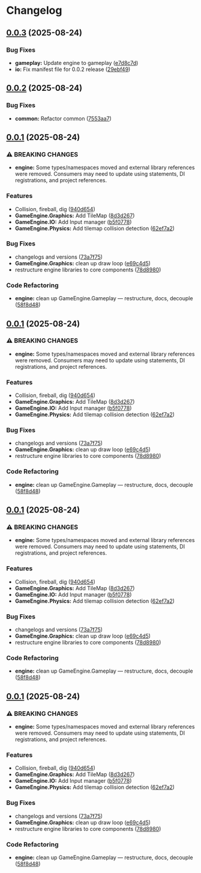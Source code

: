 # Changelog

## [0.0.3](https://github.com/braybrandon/Game-Engine/compare/io-v0.0.2...io-v0.0.3) (2025-08-24)


### Bug Fixes

* **gameplay:** Update engine to gameplay ([e7d8c7d](https://github.com/braybrandon/Game-Engine/commit/e7d8c7dba6578e3775a6c05c45008eb83aa7c88c))
* **io:** Fix manifest file for 0.0.2 release ([29ebf49](https://github.com/braybrandon/Game-Engine/commit/29ebf4915ed4b419da9fa19d30d07728506e8041))

## [0.0.2](https://github.com/braybrandon/Game-Engine/compare/io-v0.0.1...io-v0.0.2) (2025-08-24)


### Bug Fixes

* **common:** Refactor common ([7553aa7](https://github.com/braybrandon/Game-Engine/commit/7553aa7dc44d6d6ef296e0e16c4b3de5b0ed4223))

## [0.0.1](https://github.com/braybrandon/Game-Engine/compare/io-v0.0.1...io-v0.0.1) (2025-08-24)


### ⚠ BREAKING CHANGES

* **engine:** Some types/namespaces moved and external library references were removed. Consumers may need to update using statements, DI registrations, and project references.

### Features

* Collision, fireball, dig ([940d654](https://github.com/braybrandon/Game-Engine/commit/940d65451c09531e65e63f37af5cf554ced558da))
* **GameEngine.Graphics:** Add TileMap ([8d3d267](https://github.com/braybrandon/Game-Engine/commit/8d3d26725774e451e0998ab79481248b2407a712))
* **GameEngine.IO:** Add Input manager ([b5f0778](https://github.com/braybrandon/Game-Engine/commit/b5f0778cf9d62faa9d2d0b689c4408058f0e3b56))
* **GameEngine.Physics:** Add tilemap collision detection ([62ef7a2](https://github.com/braybrandon/Game-Engine/commit/62ef7a231742e120d3708d392560b66d8d8bb8c7))
 

### Bug Fixes

* changelogs and versions ([73a7f75](https://github.com/braybrandon/Game-Engine/commit/73a7f75547d36ab15db4b4ee526222e985322ad1))
* **GameEngine.Graphics:** clean up draw loop ([e69c4d5](https://github.com/braybrandon/Game-Engine/commit/e69c4d5dbf0dcae7e9090ea7c2e94dd6b8eb09cc))
* restructure engine libraries to core components ([78d8980](https://github.com/braybrandon/Game-Engine/commit/78d898051a13c3418f64539c92dd177eb7fd7603))


### Code Refactoring

* **engine:** clean up GameEngine.Gameplay — restructure, docs, decouple ([58f8d48](https://github.com/braybrandon/Game-Engine/commit/58f8d481363d005af60855b5893917e9f35a133b))

## [0.0.1](https://github.com/braybrandon/Game-Engine/compare/io-v0.0.1...io-v0.0.1) (2025-08-24)


### ⚠ BREAKING CHANGES

* **engine:** Some types/namespaces moved and external library references were removed. Consumers may need to update using statements, DI registrations, and project references.

### Features

* Collision, fireball, dig ([940d654](https://github.com/braybrandon/Game-Engine/commit/940d65451c09531e65e63f37af5cf554ced558da))
* **GameEngine.Graphics:** Add TileMap ([8d3d267](https://github.com/braybrandon/Game-Engine/commit/8d3d26725774e451e0998ab79481248b2407a712))
* **GameEngine.IO:** Add Input manager ([b5f0778](https://github.com/braybrandon/Game-Engine/commit/b5f0778cf9d62faa9d2d0b689c4408058f0e3b56))
* **GameEngine.Physics:** Add tilemap collision detection ([62ef7a2](https://github.com/braybrandon/Game-Engine/commit/62ef7a231742e120d3708d392560b66d8d8bb8c7))


### Bug Fixes

* changelogs and versions ([73a7f75](https://github.com/braybrandon/Game-Engine/commit/73a7f75547d36ab15db4b4ee526222e985322ad1))
* **GameEngine.Graphics:** clean up draw loop ([e69c4d5](https://github.com/braybrandon/Game-Engine/commit/e69c4d5dbf0dcae7e9090ea7c2e94dd6b8eb09cc))
* restructure engine libraries to core components ([78d8980](https://github.com/braybrandon/Game-Engine/commit/78d898051a13c3418f64539c92dd177eb7fd7603))


### Code Refactoring

* **engine:** clean up GameEngine.Gameplay — restructure, docs, decouple ([58f8d48](https://github.com/braybrandon/Game-Engine/commit/58f8d481363d005af60855b5893917e9f35a133b))

## [0.0.1](https://github.com/braybrandon/Game-Engine/compare/v0.0.1...v0.0.1) (2025-08-24)


### ⚠ BREAKING CHANGES

* **engine:** Some types/namespaces moved and external library references were removed. Consumers may need to update using statements, DI registrations, and project references.

### Features

* Collision, fireball, dig ([940d654](https://github.com/braybrandon/Game-Engine/commit/940d65451c09531e65e63f37af5cf554ced558da))
* **GameEngine.Graphics:** Add TileMap ([8d3d267](https://github.com/braybrandon/Game-Engine/commit/8d3d26725774e451e0998ab79481248b2407a712))
* **GameEngine.IO:** Add Input manager ([b5f0778](https://github.com/braybrandon/Game-Engine/commit/b5f0778cf9d62faa9d2d0b689c4408058f0e3b56))
* **GameEngine.Physics:** Add tilemap collision detection ([62ef7a2](https://github.com/braybrandon/Game-Engine/commit/62ef7a231742e120d3708d392560b66d8d8bb8c7))


### Bug Fixes

* changelogs and versions ([73a7f75](https://github.com/braybrandon/Game-Engine/commit/73a7f75547d36ab15db4b4ee526222e985322ad1))
* **GameEngine.Graphics:** clean up draw loop ([e69c4d5](https://github.com/braybrandon/Game-Engine/commit/e69c4d5dbf0dcae7e9090ea7c2e94dd6b8eb09cc))
* restructure engine libraries to core components ([78d8980](https://github.com/braybrandon/Game-Engine/commit/78d898051a13c3418f64539c92dd177eb7fd7603))


### Code Refactoring

* **engine:** clean up GameEngine.Gameplay — restructure, docs, decouple ([58f8d48](https://github.com/braybrandon/Game-Engine/commit/58f8d481363d005af60855b5893917e9f35a133b))

## [0.0.1](https://github.com/braybrandon/Game-Engine/compare/v0.1.3...v0.0.1) (2025-08-24)


### ⚠ BREAKING CHANGES

* **engine:** Some types/namespaces moved and external library references were removed. Consumers may need to update using statements, DI registrations, and project references.

### Features

* Collision, fireball, dig ([940d654](https://github.com/braybrandon/Game-Engine/commit/940d65451c09531e65e63f37af5cf554ced558da))
* **GameEngine.Graphics:** Add TileMap ([8d3d267](https://github.com/braybrandon/Game-Engine/commit/8d3d26725774e451e0998ab79481248b2407a712))
* **GameEngine.IO:** Add Input manager ([b5f0778](https://github.com/braybrandon/Game-Engine/commit/b5f0778cf9d62faa9d2d0b689c4408058f0e3b56))
* **GameEngine.Physics:** Add tilemap collision detection ([62ef7a2](https://github.com/braybrandon/Game-Engine/commit/62ef7a231742e120d3708d392560b66d8d8bb8c7))


### Bug Fixes

* changelogs and versions ([73a7f75](https://github.com/braybrandon/Game-Engine/commit/73a7f75547d36ab15db4b4ee526222e985322ad1))
* **GameEngine.Graphics:** clean up draw loop ([e69c4d5](https://github.com/braybrandon/Game-Engine/commit/e69c4d5dbf0dcae7e9090ea7c2e94dd6b8eb09cc))
* restructure engine libraries to core components ([78d8980](https://github.com/braybrandon/Game-Engine/commit/78d898051a13c3418f64539c92dd177eb7fd7603))


### Code Refactoring

* **engine:** clean up GameEngine.Gameplay — restructure, docs, decouple ([58f8d48](https://github.com/braybrandon/Game-Engine/commit/58f8d481363d005af60855b5893917e9f35a133b))
